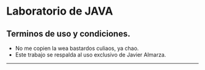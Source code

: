 # Laboratorio de JAVA

## Terminos de uso y condiciones.
*   No me copien la wea bastardos culiaos, ya chao.
*   Este trabajo se respalda al uso exclusivo de Javier Almarza.

***
